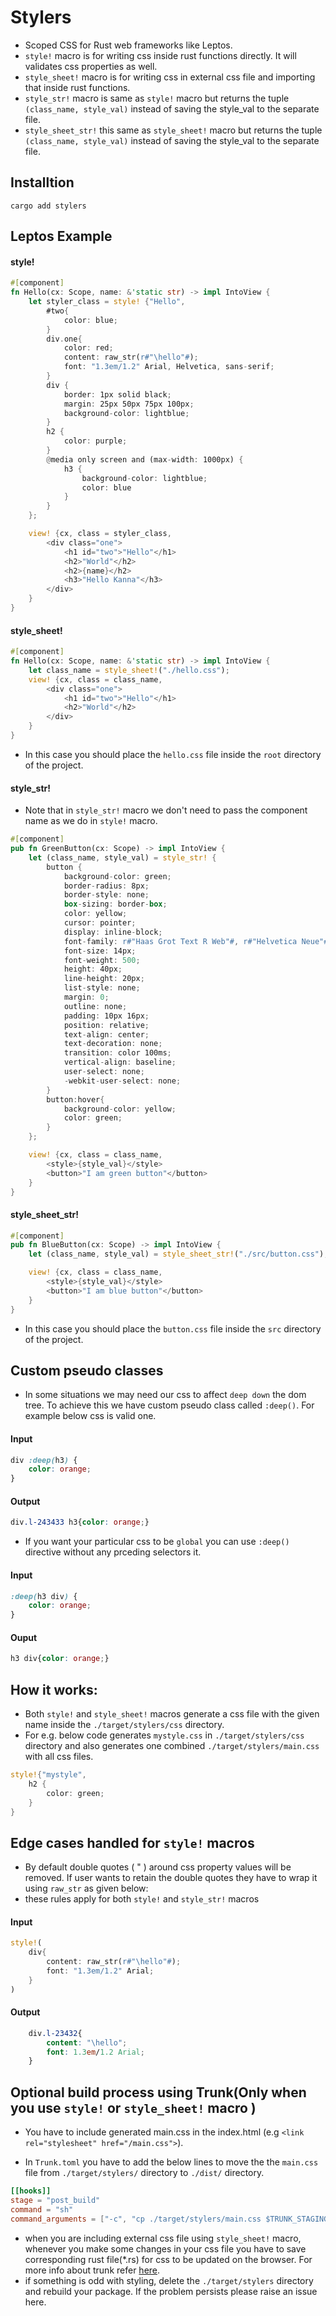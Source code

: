 # Stylers
- Scoped CSS for Rust web frameworks like Leptos.
- `style!` macro is for writing css inside rust functions directly. It will validates css properties as well.
- `style_sheet!` macro is for writing css in external css file and importing that inside rust functions.
- `style_str!` macro is same as `style!` macro but returns the tuple `(class_name, style_val)` instead of saving the style_val to the separate file.
- `style_sheet_str!` this same as `style_sheet!` macro but returns the tuple `(class_name, style_val)` instead of saving the style_val to the separate file.

## Installtion
```cargo add stylers```

## Leptos Example
#### style!
```rust
#[component]
fn Hello(cx: Scope, name: &'static str) -> impl IntoView {
    let styler_class = style! {"Hello",
        #two{
            color: blue;
        }
        div.one{
            color: red;
            content: raw_str(r#"\hello"#);
            font: "1.3em/1.2" Arial, Helvetica, sans-serif;
        }
        div {
            border: 1px solid black;
            margin: 25px 50px 75px 100px;
            background-color: lightblue;
        }
        h2 {
            color: purple;
        }
        @media only screen and (max-width: 1000px) {
            h3 {
                background-color: lightblue;
                color: blue
            }
        }
    };

    view! {cx, class = styler_class,
        <div class="one">
            <h1 id="two">"Hello"</h1>
            <h2>"World"</h2>
            <h2>{name}</h2>
            <h3>"Hello Kanna"</h3>
        </div>
    }
}
```
#### style_sheet!
```rust
#[component]
fn Hello(cx: Scope, name: &'static str) -> impl IntoView {
    let class_name = style_sheet!("./hello.css");
    view! {cx, class = class_name,
        <div class="one">
            <h1 id="two">"Hello"</h1>
            <h2>"World"</h2>
        </div>
    }
}
```
- In this case you should place the ```hello.css``` file inside the `root` directory of the project.

#### style_str!
- Note that in `style_str!` macro we don't need to pass the component name as we do in `style!` macro.
```rust
#[component]
pub fn GreenButton(cx: Scope) -> impl IntoView {
    let (class_name, style_val) = style_str! {
        button {
            background-color: green;
            border-radius: 8px;
            border-style: none;
            box-sizing: border-box;
            color: yellow;
            cursor: pointer;
            display: inline-block;
            font-family: r#"Haas Grot Text R Web"#, r#"Helvetica Neue"#, Helvetica, Arial, sans-serif;
            font-size: 14px;
            font-weight: 500;
            height: 40px;
            line-height: 20px;
            list-style: none;
            margin: 0;
            outline: none;
            padding: 10px 16px;
            position: relative;
            text-align: center;
            text-decoration: none;
            transition: color 100ms;
            vertical-align: baseline;
            user-select: none;
            -webkit-user-select: none;
        }
        button:hover{
            background-color: yellow;
            color: green;
        }
    };

    view! {cx, class = class_name,
        <style>{style_val}</style>
        <button>"I am green button"</button>
    }
}
```

#### style_sheet_str!
```rust
#[component]
pub fn BlueButton(cx: Scope) -> impl IntoView {
    let (class_name, style_val) = style_sheet_str!("./src/button.css");

    view! {cx, class = class_name,
        <style>{style_val}</style>
        <button>"I am blue button"</button>
    }
}
```
- In this case you should place the ```button.css``` file inside the `src` directory of the project.

## Custom pseudo classes
- In some situations we may need our css to affect `deep down` the dom tree. To achieve this we have custom pseudo class called `:deep()`. For example below css is valid one.
#### Input
```css
div :deep(h3) {
    color: orange;
}
```
#### Output
```css
div.l-243433 h3{color: orange;}
```

- If you want your particular css to be `global` you can use `:deep()` directive without any  prceding selectors it.
#### Input
```css
:deep(h3 div) {
    color: orange;
}
```
#### Ouput
```css
h3 div{color: orange;}
```

## How it works:

- Both `style!` and `style_sheet!` macros generate a css file with the given name inside the `./target/stylers/css` directory.
- For e.g. below code generates `mystyle.css` in `./target/stylers/css` directory and also generates one combined `./target/stylers/main.css` with all css files.
```rust
style!{"mystyle",
    h2 {
        color: green;
    }
}
```

## Edge cases handled for `style!` macros
- By default double quotes ( " ) around css property values will be removed. If user wants to retain the double quotes they have to wrap it using ```raw_str``` as given below:
- these rules apply for both `style!` and `style_str!` macros
#### Input
```rust
style!(
    div{
        content: raw_str(r#"\hello"#);
        font: "1.3em/1.2" Arial;
    }
)
```
#### Output
```css
    div.l-23432{
        content: "\hello";
        font: 1.3em/1.2 Arial;
    }
```

## Optional build process using Trunk(Only when you use `style!` or `style_sheet!` macro )
- You have to include generated main.css in the index.html
(e.g ```<link rel="stylesheet" href="/main.css">```).

- In ```Trunk.toml``` you have to add the below lines to move the the `main.css` file from `./target/stylers/` directory to `./dist/` directory.
```toml
[[hooks]]
stage = "post_build"
command = "sh"
command_arguments = ["-c", "cp ./target/stylers/main.css $TRUNK_STAGING_DIR/"]
```
- when you are including external css file using `style_sheet!` macro, whenever you make some changes in your css file you have to save corresponding rust file(*.rs) for css to be updated on the browser. For more info about trunk refer [here](https://trunkrs.dev/commands/).
- if something is odd with styling, delete the `./target/stylers` directory and rebuild your package. If the problem persists please raise an issue here.

